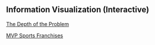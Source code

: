 ##  Information Visualization (Interactive)

[The Depth of the Problem](http://apps.washingtonpost.com/g/page/world/the-depth-of-the-problem/931/)<!-- .element: target="_blank" -->

[MVP Sports Franchises](http://mvp.columnfivemedia.com/)<!-- .element: target="_blank" -->
